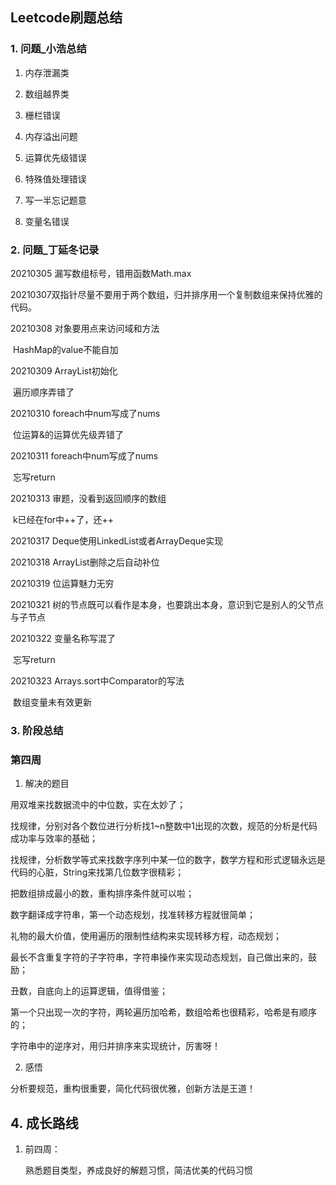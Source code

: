 ## Leetcode刷题总结

### 1. 问题_小浩总结

1. 内存泄漏类

2. 数组越界类

3. 栅栏错误

4. 内存溢出问题

5. 运算优先级错误

6. 特殊值处理错误

7. 写一半忘记题意
8. 变量名错误



### 2. 问题_丁延冬记录

20210305 漏写数组标号，错用函数Math.max

20210307双指针尽量不要用于两个数组，归并排序用一个复制数组来保持优雅的代码。

20210308 对象要用点来访问域和方法

​				  HashMap的value不能自加

20210309 ArrayList初始化

​					遍历顺序弄错了

20210310 foreach中num写成了nums

​					位运算&的运算优先级弄错了

20210311 foreach中num写成了nums

​					忘写return

20210313 审题，没看到返回顺序的数组

​					k已经在for中++了，还++

20210317 Deque使用LinkedList或者ArrayDeque实现

20210318 ArrayList删除之后自动补位

20210319 位运算魅力无穷

20210321 树的节点既可以看作是本身，也要跳出本身，意识到它是别人的父节点与子节点

20210322 变量名称写混了

​					忘写return

20210323 Arrays.sort中Comparator的写法

​				数组变量未有效更新

### 3. 阶段总结

### 第四周

1. 解决的题目

用双堆来找数据流中的中位数，实在太妙了；

找规律，分别对各个数位进行分析找1~n整数中1出现的次数，规范的分析是代码成功率与效率的基础；

找规律，分析数学等式来找数字序列中某一位的数字，数学方程和形式逻辑永远是代码的心脏，String来找第几位数字很精彩；

把数组排成最小的数，重构排序条件就可以啦；

数字翻译成字符串，第一个动态规划，找准转移方程就很简单；

礼物的最大价值，使用遍历的限制性结构来实现转移方程，动态规划；

最长不含重复字符的子字符串，字符串操作来实现动态规划，自己做出来的，鼓励；

丑数，自底向上的运算逻辑，值得借鉴；

第一个只出现一次的字符，两轮遍历加哈希，数组哈希也很精彩，哈希是有顺序的；

字符串中的逆序对，用归并排序来实现统计，厉害呀！

2. 感悟

分析要规范，重构很重要，简化代码很优雅，创新方法是王道！







## 4. 成长路线

1. 前四周：

   熟悉题目类型，养成良好的解题习惯，简洁优美的代码习惯

